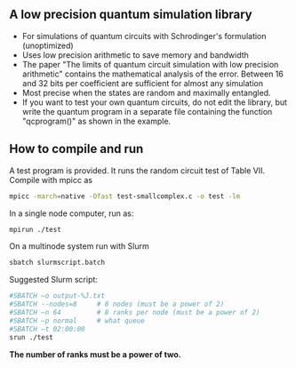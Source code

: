 ## A low precision quantum simulation library

- For simulations of quantum circuits with Schrodinger's formulation (unoptimized)
- Uses low precision arithmetic to save memory and bandwidth
- The paper "The limits of quantum circuit simulation with low precision arithmetic" contains the mathematical analysis of the error. Between 16 and 32 bits per coefficient are sufficient for almost any simulation
- Most precise when the states are random and maximally entangled.
- If you want to test your own quantum circuits, do not edit the library, but write the quantum program in a separate file containing the function "qcprogram()" as shown in the example.

## How to compile and run
A test program is provided. It runs the random circuit test of Table VII. Compile with mpicc as
```bash
mpicc -march=native -Ofast test-smallcomplex.c -o test -lm
```
In a single node computer, run as:
```bash
mpirun ./test
```
On a multinode system run with Slurm 
```bash
sbatch slurmscript.batch
```
Suggested Slurm script:
```bash
#SBATCH –o output-%J.txt
#SBATCH --nodes=8     # 8 nodes (must be a power of 2)
#SBATCH –n 64         # 8 ranks per node (must be a power of 2)
#SBATCH –p normal     # what queue
#SBATCH –t 02:00:00   
srun ./test
```
**The number of ranks must be a power of two.**
